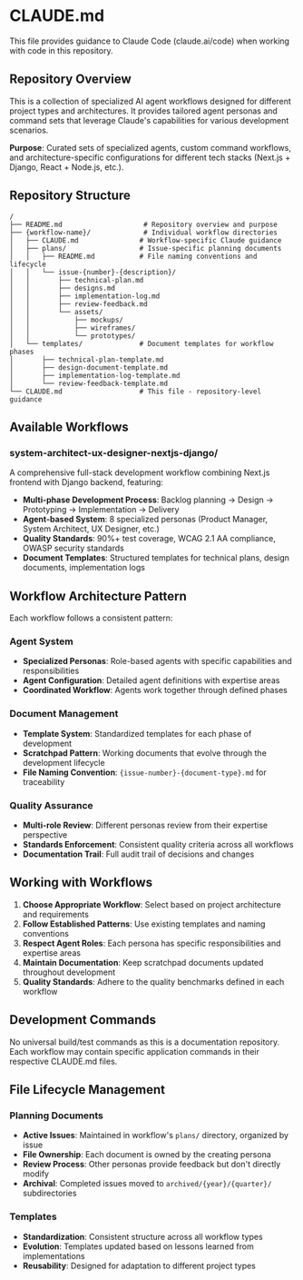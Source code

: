 # CLAUDE.md

This file provides guidance to Claude Code (claude.ai/code) when working with code in this repository.

## Repository Overview

This is a collection of specialized AI agent workflows designed for different project types and architectures. It provides tailored agent personas and command sets that leverage Claude's capabilities for various development scenarios.

**Purpose**: Curated sets of specialized agents, custom command workflows, and architecture-specific configurations for different tech stacks (Next.js + Django, React + Node.js, etc.).

## Repository Structure

```
/
├── README.md                    # Repository overview and purpose
├── {workflow-name}/             # Individual workflow directories
│   ├── CLAUDE.md               # Workflow-specific Claude guidance
│   ├── plans/                  # Issue-specific planning documents
│   │   ├── README.md           # File naming conventions and lifecycle
│   │   └── issue-{number}-{description}/
│   │       ├── technical-plan.md
│   │       ├── designs.md
│   │       ├── implementation-log.md
│   │       ├── review-feedback.md
│   │       └── assets/
│   │           ├── mockups/
│   │           ├── wireframes/
│   │           └── prototypes/
│   └── templates/              # Document templates for workflow phases
│       ├── technical-plan-template.md
│       ├── design-document-template.md
│       ├── implementation-log-template.md
│       └── review-feedback-template.md
└── CLAUDE.md                   # This file - repository-level guidance
```

## Available Workflows

### system-architect-ux-designer-nextjs-django/
A comprehensive full-stack development workflow combining Next.js frontend with Django backend, featuring:
- **Multi-phase Development Process**: Backlog planning → Design → Prototyping → Implementation → Delivery
- **Agent-based System**: 8 specialized personas (Product Manager, System Architect, UX Designer, etc.)
- **Quality Standards**: 90%+ test coverage, WCAG 2.1 AA compliance, OWASP security standards
- **Document Templates**: Structured templates for technical plans, design documents, implementation logs

## Workflow Architecture Pattern

Each workflow follows a consistent pattern:

### Agent System
- **Specialized Personas**: Role-based agents with specific capabilities and responsibilities
- **Agent Configuration**: Detailed agent definitions with expertise areas
- **Coordinated Workflow**: Agents work together through defined phases

### Document Management
- **Template System**: Standardized templates for each phase of development
- **Scratchpad Pattern**: Working documents that evolve through the development lifecycle
- **File Naming Convention**: `{issue-number}-{document-type}.md` for traceability

### Quality Assurance
- **Multi-role Review**: Different personas review from their expertise perspective  
- **Standards Enforcement**: Consistent quality criteria across all workflows
- **Documentation Trail**: Full audit trail of decisions and changes

## Working with Workflows

1. **Choose Appropriate Workflow**: Select based on project architecture and requirements
2. **Follow Established Patterns**: Use existing templates and naming conventions
3. **Respect Agent Roles**: Each persona has specific responsibilities and expertise areas
4. **Maintain Documentation**: Keep scratchpad documents updated throughout development
5. **Quality Standards**: Adhere to the quality benchmarks defined in each workflow

## Development Commands

No universal build/test commands as this is a documentation repository. Each workflow may contain specific application commands in their respective CLAUDE.md files.

## File Lifecycle Management

### Planning Documents
- **Active Issues**: Maintained in workflow's `plans/` directory, organized by issue
- **File Ownership**: Each document is owned by the creating persona
- **Review Process**: Other personas provide feedback but don't directly modify
- **Archival**: Completed issues moved to `archived/{year}/{quarter}/` subdirectories

### Templates
- **Standardization**: Consistent structure across all workflow types
- **Evolution**: Templates updated based on lessons learned from implementations
- **Reusability**: Designed for adaptation to different project types